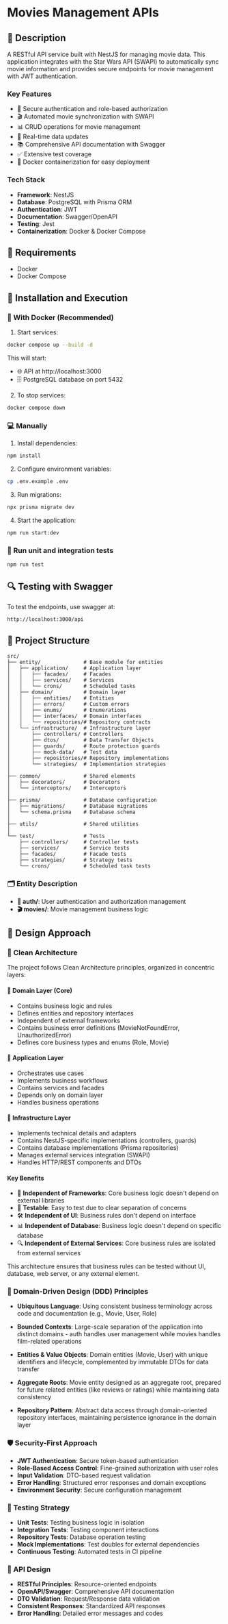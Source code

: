 # Movies Management APIs

## 📝 Description
A RESTful API service built with NestJS for managing movie data. This application integrates with the Star Wars API (SWAPI) to automatically sync movie information and provides secure endpoints for movie management with JWT authentication.

### Key Features
- 🔐 Secure authentication and role-based authorization
- 🎬 Automated movie synchronization with SWAPI
- 📊 CRUD operations for movie management
- 🔄 Real-time data updates
- 📚 Comprehensive API documentation with Swagger
- ✅ Extensive test coverage
- 🐳 Docker containerization for easy deployment

### Tech Stack
- **Framework**: NestJS
- **Database**: PostgreSQL with Prisma ORM
- **Authentication**: JWT
- **Documentation**: Swagger/OpenAPI
- **Testing**: Jest
- **Containerization**: Docker & Docker Compose

## 🔧 Requirements
- Docker
- Docker Compose

## 🚀 Installation and Execution

### 🐳 With Docker (Recommended)
1. Start services:
```bash
docker compose up --build -d
```

This will start:
- 🌐 API at http://localhost:3000
- 🗄️ PostgreSQL database on port 5432

2. To stop services:
```bash
docker compose down
```

### 💻 Manually
1. Install dependencies:
```bash
npm install
```

2. Configure environment variables:
```bash
cp .env.example .env
```

3. Run migrations:
```bash
npx prisma migrate dev
```

4. Start the application:
```bash
npm run start:dev
```

### 🧪 Run unit and integration tests
```bash
npm run test
```

## 🔍 Testing with Swagger

To test the endpoints, use swagger at:
```bash
http://localhost:3000/api
```

## 📁 Project Structure

```
src/
├── entity/              # Base module for entities
│   ├── application/     # Application layer
│   │   ├── facades/     # Facades
│   │   ├── services/    # Services
│   │   └── crons/       # Scheduled tasks
│   ├── domain/          # Domain layer
│   │   ├── entities/    # Entities
│   │   ├── errors/      # Custom errors
│   │   ├── enums/       # Enumerations
│   │   ├── interfaces/  # Domain interfaces
│   │   └── repositories/# Repository contracts
│   └── infrastructure/  # Infrastructure layer
│       ├── controllers/ # Controllers
│       ├── dtos/        # Data Transfer Objects
│       ├── guards/      # Route protection guards
│       ├── mock-data/   # Test data
│       ├── repositories/# Repository implementations
│       └── strategies/  # Implementation strategies
│
├── common/              # Shared elements
│   ├── decorators/      # Decorators
│   └── interceptors/    # Interceptors
│
├── prisma/              # Database configuration
│   ├── migrations/      # Database migrations
│   └── schema.prisma    # Database schema
│
├── utils/               # Shared utilities
│
└── test/                # Tests
    ├── controllers/     # Controller tests
    ├── services/        # Service tests
    ├── facades/         # Facade tests
    ├── strategies/      # Strategy tests
    └── crons/           # Scheduled task tests
```

### 🗂️ Entity Description

- **🔐 auth/**: User authentication and authorization management
- **🎬 movies/**: Movie management business logic

## 🎯 Design Approach

### 📐 Clean Architecture

The project follows Clean Architecture principles, organized in concentric layers:

#### 🎯 Domain Layer (Core)
- Contains business logic and rules
- Defines entities and repository interfaces
- Independent of external frameworks
- Contains business error definitions (MovieNotFoundError, UnauthorizedError)
- Defines core business types and enums (Role, Movie)

#### 💼 Application Layer
- Orchestrates use cases
- Implements business workflows
- Contains services and facades
- Depends only on domain layer
- Handles business operations

#### 🔌 Infrastructure Layer
- Implements technical details and adapters
- Contains NestJS-specific implementations (controllers, guards)
- Contains database implementations (Prisma repositories)
- Manages external services integration (SWAPI)
- Handles HTTP/REST components and DTOs

#### Key Benefits
- 🎯 **Independent of Frameworks**: Core business logic doesn't depend on external libraries
- 🔄 **Testable**: Easy to test due to clear separation of concerns
- 🛠️ **Independent of UI**: Business rules don't depend on interface
- 📊 **Independent of Database**: Business logic doesn't depend on specific database
- 🔍 **Independent of External Services**: Core business rules are isolated from external services

This architecture ensures that business rules can be tested without UI, database, web server, or any external element.

### 🔄 Domain-Driven Design (DDD) Principles

- **Ubiquitous Language**: Using consistent business terminology across code and documentation (e.g., Movie, User, Role)

- **Bounded Contexts**: Large-scale separation of the application into distinct domains - auth handles user management while movies handles film-related operations

- **Entities & Value Objects**: Domain entities (Movie, User) with unique identifiers and lifecycle, complemented by immutable DTOs for data transfer

- **Aggregate Roots**: Movie entity designed as an aggregate root, prepared for future related entities (like reviews or ratings) while maintaining data consistency

- **Repository Pattern**: Abstract data access through domain-oriented repository interfaces, maintaining persistence ignorance in the domain layer

### 🛡️ Security-First Approach
- **JWT Authentication**: Secure token-based authentication
- **Role-Based Access Control**: Fine-grained authorization with user roles
- **Input Validation**: DTO-based request validation
- **Error Handling**: Structured error responses and domain exceptions
- **Environment Security**: Secure configuration management

### 🧪 Testing Strategy
- **Unit Tests**: Testing business logic in isolation
- **Integration Tests**: Testing component interactions
- **Repository Tests**: Database operation testing
- **Mock Implementations**: Test doubles for external dependencies
- **Continuous Testing**: Automated tests in CI pipeline

### 🔌 API Design
- **RESTful Principles**: Resource-oriented endpoints
- **OpenAPI/Swagger**: Comprehensive API documentation
- **DTO Validation**: Request/Response data validation
- **Consistent Responses**: Standardized API responses
- **Error Handling**: Detailed error messages and codes



